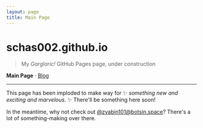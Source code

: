 ```yaml
---
layout: page
title: Main Page
---
```


# schas002.github.io

> My *Garglaric!* GitHub Pages page, under construction

**Main Page** &middot; [Blog](/blog)

* * *

This page has been imploded to make way for ✨ *something new and exciting and marvelous*. ✨ There'll be something here soon!

In the meantime, why not check out [@zyabin101@botsin.space](https://botsin.space/@zyabin101)? There's a lot of something-making over there.
